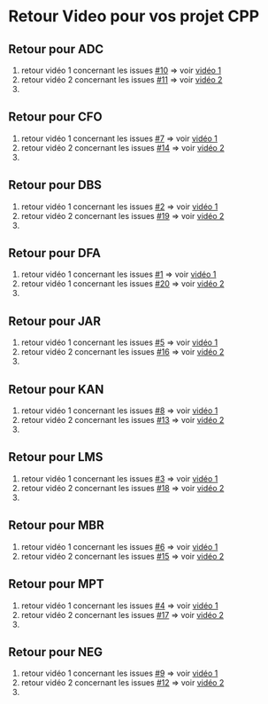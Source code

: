 # Retour Video pour vos projet CPP 

## Retour pour ADC
1. retour vidéo 1 concernant les issues [#10](https://github.com/PBYetml/PROG_SLO1_C_PRJ2/issues/10) => voir [vidéo 1]()
2. retour vidéo 2 concernant les issues [#11](https://github.com/PBYetml/PROG_SLO1_C_PRJ2/issues/11) => voir [vidéo 2]()
3. 

## Retour pour CFO
1. retour vidéo 1 concernant les issues [#7](https://github.com/PBYetml/PROG_SLO1_C_PRJ2/issues/11) => voir [vidéo 1]()
2. retour vidéo 2 concernant les issues [#14](https://github.com/PBYetml/PROG_SLO1_C_PRJ2/issues/14) => voir [vidéo 2]()
3. 

## Retour pour DBS 
1. retour vidéo 1 concernant les issues [#2](https://github.com/PBYetml/PROG_SLO1_C_PRJ2/issues/2) => voir [vidéo 1]()
2. retour vidéo 2 concernant les issues [#19](https://github.com/PBYetml/PROG_SLO1_C_PRJ2/issues/19) => voir [vidéo 2]()
3. 

## Retour pour DFA 
1. retour vidéo 1 concernant les issues [#1](https://github.com/PBYetml/PROG_SLO1_C_PRJ2/issues/1) => voir [vidéo 1](https://www.swisstransfer.com/d/dbedc4bb-b5ef-4494-9178-b9e80c6c39e9)
2. retour vidéo 1 concernant les issues [#20](https://github.com/PBYetml/PROG_SLO1_C_PRJ2/issues/20) => voir [vidéo 2]()
3. 

## Retour pour JAR
1. retour vidéo 1 concernant les issues [#5](https://github.com/PBYetml/PROG_SLO1_C_PRJ2/issues/5) => voir [vidéo 1]()
2. retour vidéo 2 concernant les issues [#16](https://github.com/PBYetml/PROG_SLO1_C_PRJ2/issues/16) => voir [vidéo 2]()
3. 

## Retour pour KAN
1. retour vidéo 1 concernant les issues [#8](https://github.com/PBYetml/PROG_SLO1_C_PRJ2/issues/8) => voir [vidéo 1]()
2. retour vidéo 2 concernant les issues [#13](https://github.com/PBYetml/PROG_SLO1_C_PRJ2/issues/13) => voir [vidéo 2]()
3. 

## Retour pour LMS 
1. retour vidéo 1 concernant les issues [#3](https://github.com/PBYetml/PROG_SLO1_C_PRJ2/issues/3) => voir [vidéo 1]()
2. retour vidéo 2 concernant les issues [#18](https://github.com/PBYetml/PROG_SLO1_C_PRJ2/issues/18) => voir [vidéo 2]()
3. 

## Retour pour MBR 
1. retour vidéo 1 concernant les issues [#6](https://github.com/PBYetml/PROG_SLO1_C_PRJ2/issues/6) => voir [vidéo 1]()
2. retour vidéo 2 concernant les issues [#15](https://github.com/PBYetml/PROG_SLO1_C_PRJ2/issues/15) => voir [vidéo 2]()

## Retour pour MPT 
1. retour vidéo 1 concernant les issues [#4](https://github.com/PBYetml/PROG_SLO1_C_PRJ2/issues/4) => voir [vidéo 1]()
2. retour vidéo 2 concernant les issues [#17](https://github.com/PBYetml/PROG_SLO1_C_PRJ2/issues/17) => voir [vidéo 2]()
3. 

## Retour pour NEG 
1. retour vidéo 1 concernant les issues [#9](https://github.com/PBYetml/PROG_SLO1_C_PRJ2/issues/9) => voir [vidéo 1]()
2. retour vidéo 2 concernant les issues [#12](https://github.com/PBYetml/PROG_SLO1_C_PRJ2/issues/12) => voir [vidéo 2]()
3. 
